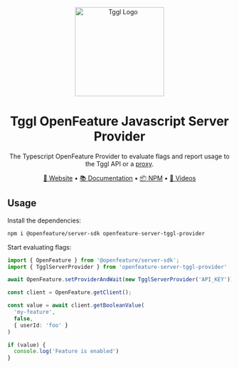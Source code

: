 <p align="center">
  <picture>
    <source media="(prefers-color-scheme: dark)" srcset="https://tggl.io/tggl-io-logo-white.svg">
    <img align="center" alt="Tggl Logo" src="https://tggl.io/tggl-io-logo-black.svg" width="200rem" />
  </picture>
</p>

<h1 align="center">Tggl OpenFeature Javascript Server Provider</h1>

<p align="center">
  The Typescript OpenFeature Provider to evaluate flags and report usage to the Tggl API or a <a href="https://tggl.io/developers/evaluating-flags/tggl-proxy">proxy</a>.
</p>

<p align="center">
  <a href="https://tggl.io/">🔗 Website</a>
  •
  <a href="https://tggl.io/developers/sdks/open-feature/node">📚 Documentation</a>
  •
  <a href="https://www.npmjs.com/package/openfeature-server-tggl-provider">📦 NPM</a>
  •
  <a href="https://www.youtube.com/@Tggl-io">🎥 Videos</a>
</p>


## Usage

Install the dependencies:

```bash
npm i @openfeature/server-sdk openfeature-server-tggl-provider
```

Start evaluating flags:

```typescript
import { OpenFeature } from '@openfeature/server-sdk';
import { TgglServerProvider } from 'openfeature-server-tggl-provider'

await OpenFeature.setProviderAndWait(new TgglServerProvider('API_KEY'))

const client = OpenFeature.getClient();

const value = await client.getBooleanValue(
  'my-feature',
  false,
  { userId: 'foo' }
)

if (value) {
  console.log('Feature is enabled')
}
```
